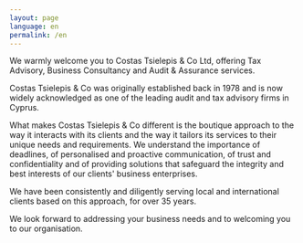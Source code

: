 ```yaml
---
layout: page
language: en
permalink: /en
---
```

We warmly welcome you to Costas Tsielepis & Co Ltd, offering Tax Advisory, Business Consultancy and Audit & Assurance services.

Costas Tsielepis & Co was originally established back in 1978 and is now widely acknowledged as one of the leading audit and tax advisory firms in Cyprus.

What makes Costas Tsielepis & Co different is the boutique approach to the way it interacts with its clients and the way it tailors its services to their unique needs and requirements. We understand the importance of deadlines, of personalised and proactive communication, of trust and confidentiality and of providing solutions that safeguard the integrity and best interests of our clients' business enterprises.

We have been consistently and diligently serving local and international clients based on this approach, for over 35 years.

We look forward to addressing your business needs and to welcoming you to our organisation.
